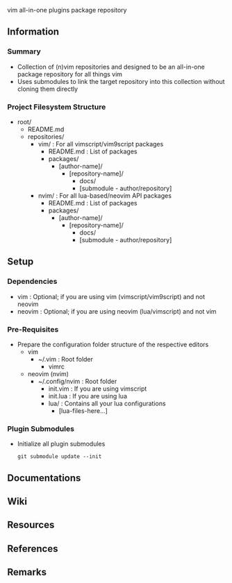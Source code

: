 vim all-in-one plugins package repository

## Information

### Summary
- Collection of (n)vim repositories and designed to be an all-in-one package repository for all things vim
- Uses submodules to link the target repository into this collection without cloning them directly

### Project Filesystem Structure
- root/
    - README.md
    - repositories/
        - vim/  : For all vimscript/vim9script packages
            - README.md : List of packages
            - packages/
                - [author-name]/
                    - [repository-name]/
                        - docs/
                        - [submodule - author/repository]
        - nvim/ : For all lua-based/neovim API packages
            - README.md : List of packages
            - packages/
                - [author-name]/
                    - [repository-name]/
                        - docs/
                        - [submodule - author/repository]

## Setup
### Dependencies
+ vim : Optional; if you are using vim (vimscript/vim9script) and not neovim
+ neovim : Optional; if you are using neovim (lua/vimscript) and not vim

### Pre-Requisites
- Prepare the configuration folder structure of the respective editors
    - vim
        - ~/.vim : Root folder
            - vimrc
    - neovim (nvim)
        - ~/.config/nvim : Root folder
            - init.vim : If you are using vimscript
            - init.lua : If you are using lua
            - lua/ : Contains all your lua configurations
                - [lua-files-here...]

### Plugin Submodules 
- Initialize all plugin submodules
    ```console
    git submodule update --init 
    ```

## Documentations

## Wiki

## Resources

## References

## Remarks
